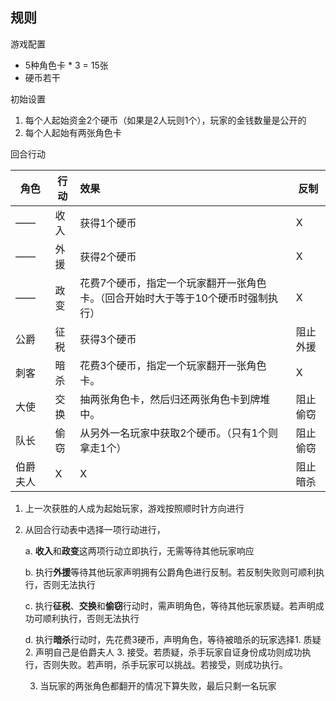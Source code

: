 ## 规则

游戏配置

+ 5种角色卡 * 3 = 15张
+ 硬币若干



初始设置

1. 每个人起始资金2个硬币（如果是2人玩则1个），玩家的金钱数量是公开的
2. 每个人起始有两张角色卡



回合行动

| 角色     | 行动 | 效果                                                         | 反制     |
| -------- | ---- | :----------------------------------------------------------- | -------- |
| ——       | 收入 | 获得1个硬币                                                  | X        |
| ——       | 外援 | 获得2个硬币                                                  | X        |
| ——       | 政变 | 花费7个硬币，指定一个玩家翻开一张角色卡。（回合开始时大于等于10个硬币时强制执行） | X        |
| 公爵     | 征税 | 获得3个硬币                                                  | 阻止外援 |
| 刺客     | 暗杀 | 花费3个硬币，指定一个玩家翻开一张角色卡。                    | X        |
| 大使     | 交换 | 抽两张角色卡，然后归还两张角色卡到牌堆中。                   | 阻止偷窃 |
| 队长     | 偷窃 | 从另外一名玩家中获取2个硬币。（只有1个则拿走1个）            | 阻止偷窃 |
| 伯爵夫人 | X    | X                                                            | 阻止暗杀 |

1. 上一次获胜的人成为起始玩家，游戏按照顺时针方向进行

2. 从回合行动表中选择一项行动进行，

   a. **收入**和**政变**这两项行动立即执行，无需等待其他玩家响应

   b. 执行**外援**等待其他玩家声明拥有公爵角色进行反制。若反制失败则可顺利执行，否则无法执行

   c. 执行**征税**、**交换**和**偷窃**行动时，需声明角色，等待其他玩家质疑。若声明成功可顺利执行，否则无法执行

   d. 执行**暗杀**行动时，先花费3硬币，声明角色，等待被暗杀的玩家选择1. 质疑 2. 声明自己是伯爵夫人 3. 接受。若质疑，杀手玩家自证身份成功则成功执行，否则失败。若声明，杀手玩家可以挑战。若接受，则成功执行。

   

   3. 当玩家的两张角色都翻开的情况下算失败，最后只剩一名玩家

